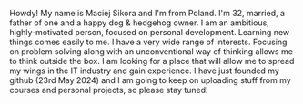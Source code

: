 Howdy!
My name is Maciej Sikora and I'm from Poland. I'm 32, married, a father of one and a happy dog & hedgehog owner.
I am an ambitious, highly-motivated person, focused on personal development. Learning new things comes easily to me.
I have a very wide range of interests. Focusing on problem solving along with an unconventional way of thinking allows me to think outside the box.
I am looking for a place that will allow me to spread my wings in the IT industry and gain experience.
I have just founded my github (23rd May 2024) and I am going to keep on uploading stuff from my courses and personal projects, so please stay tuned!
